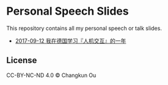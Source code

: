 # Personal Speech Slides

This repository contains all my personal speech or talk slides.

- [2017-09-12 我在德国学习『人机交互』的一年](201709/swun.pdf)

## License

CC-BY-NC-ND 4.0 &copy; Changkun Ou
